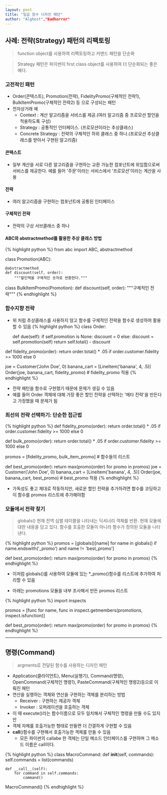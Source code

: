 ```yaml
---
layout: post
title: "일급 함수 디자인 패턴"
author: "Alghost","Badhorror"
---
```


## 사례: 전략(Strategy) 패턴의 리팩토링

> function object를 사용하여 리펙토링하고 커맨드 패턴을 단순화

> Strategy 패턴은 파이썬이 first class object를 사용하여 더 단순화되는 좋은 예다.

### 고전적인 패턴

- Order(콘텍스트), Promotion(전략), FidelityPromo(구체적인 전략1), BulkItemPromo(구체적인 전략2) 등 으로 구성되는 패턴
- 전자상거래 예
    - Context : 계산 알고리즘을 서비스를 제공.(여러 알고리즘 중 프로모션 할인을 적용하도록 구성)
    - Strategy : 공통적인 인터페이스. (프로모션이라는 추상클래스)
    - Concrete Strategy : 전략의 구체적인 하위 클래스 중 하나.(프로모션 추상클래스를 받아서 구현된 알고리즘)

#### 콘텍스트
- 일부 계산을 서로 다른 알고리즘을 구현하는 교환 가능한 컴포넌트에 위임함으로써 서비스를 제공한다. 예를 들어 '주문'이라는 서비스에서 '프로모션'이라는 계산을 사용

#### 전략
- 여러 알고리즘을 구현하는 컴포넌트에 공통된 인터페이스

#### 구체적인 전략
- 전략의 구상 서브클래스 중 하나

#### ABC와 abstractmethod를 활용한 추상 클래스 방법
{% highlight python %}
from abc import ABC, abstractmethod

class Promotion(ABC):

    @abstractmethod
    def discount(self, order):
        """할인액을 구체적인 숫자로 반환한다."""

class BulkItemPromo(Promotion):
    def discount(self, order):
        """구체적인 전략"""
{% endhighlight %}

### 함수지향 전략

- 위 처럼 추상클래스를 사용하지 않고 함수를 구체적인 전략을 함수로 생성하여 활용 할 수 있음
{% highlight python %}
class Order:

    def due(self):
        if self.promotion is None:
            discount = 0
        else:
            discount = self.promotion(self)
        return self.total() - discount

def fidelity_promo(order):
    return order.total() * .05 if order.customer.fidelity >= 1000 else 0


joe = Customer('John Doe', 0)
banana_cart = [LineItem('banana', 4, .5)]
Order(joe, banana_cart, fidelity_promo) # fidelity_promo 적용
{% endhighlight %}

- 전략 패턴을 함수로 구현했기 때문에 문제가 생길 수 있음
- 예를 들어 Order 객체에 대해 가장 좋은 할인 전략을 선택하는 '메타 전략'을 만든다고 가정했을 때 문제가 됨

### 최선의 전략 선택하기: 단순한 접근법

{% highlight python %}
def fidelity_promo(order):
    return order.total() * .05 if order.customer.fidelity >= 1000 else 0

def bulk_promo(order):
    return order.total() * .05 if order.customer.fidelity >= 1000 else 0

promos = [fidelity_promo, bulk_item_promo] # 함수들의 리스트

def best_promo(order):
    return max(promo(order) for promo in promos)
joe = Customer('John Doe', 0)
banana_cart = [LineItem('banana', 4, .5)]
Order(joe, banana_cart, best_promo) # best_promo 적용
{% endhighlight %}

- 가독성도 좋고 제대로 작동하지만, 새로운 할인 전략을 추가하려면 함수를 코딩하고 이 함수를 promos 리스트에 추가해야함

### 모듈에서 전략 찾기

> globals()
> 현재 전역 심벌 테이블을 나타내는 딕셔너리 객체를 반환. 현재 모듈에 대한 내용을 담고 있다.
> 함수를 호출한 모듈이 아니라 함수가 정의된 모듈을 나타낸다.

{% highlight python %}
promos = [globals()[name] for name in globals()
             if name.endswith('_promo')
             and name != 'best_promo']

def best_promo(order):
    return max(promo(order) for promo in promos)
{% endhighlight %}

- 이처럼 globals()를 사용하여 모듈에 있는 *_promo()함수를 리스트에 추가하여 처리할 수 있음

- 아래는 promotions 모듈을 내부 조사해서 만든 promos 리스트

{% highlight python %}
import inspects

promos = [func for name, func in
             inspect.getmembers(promotions, inspect.isfunction)]

def best_promo(order):
    return max(promo(order) for promo in promos)
{% endhighlight %}

<hr/>

## 명령(Command)

> argments로 전달된 함수를 사용하는 디자인 패턴

- Application(클라이언트), Menu(실행기), Command(명령), OpenCommand(구체적인 명령1), PasteCommand(구체적인 명령2)등으로 이뤄진 패턴
- 연산을 실행하는 객체와 연산을 구현하는 객체를 분리하는 방법
     - Receiver : 구현하는 제공자 객체
     - Invoker : 오퍼레이션을 호출하는 객체
- 이 때 execute()라는 함수이름으로 모두 일치해서 구체적인 명령을 만들 수도 있지만
- 객체 자체를 호출가능한 형태로 만들면 더 간결하게 구현할 수 있음
- __call__()함수를 구현해서 호출가능한 객체를 만들 수 있음
    - 모든 파이썬의 callabe 한 객체는 단일 메소드 인터페이스를 구현하며 그 메소드 이름은 call이다.

{% highlight python %}
class MacroCommand:
    def __init__(self, commands):
        self.commands = list(commands)

    def __call__(self):
        for command in self.commands:
            command()

MacroCommand()
{% endhighlight %}

